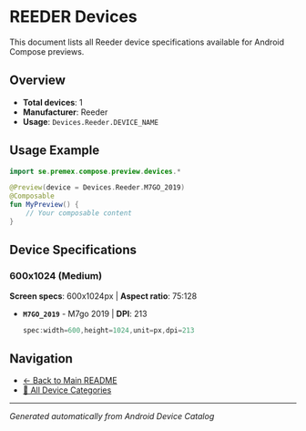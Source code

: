 # REEDER Devices

This document lists all Reeder device specifications available for Android Compose previews.

## Overview

- **Total devices**: 1
- **Manufacturer**: Reeder
- **Usage**: `Devices.Reeder.DEVICE_NAME`

## Usage Example

```kotlin
import se.premex.compose.preview.devices.*

@Preview(device = Devices.Reeder.M7GO_2019)
@Composable
fun MyPreview() {
    // Your composable content
}
```

## Device Specifications

### 600x1024 (Medium)

**Screen specs**: 600x1024px | **Aspect ratio**: 75:128

- **`M7GO_2019`** - M7go 2019 | **DPI**: 213
  ```kotlin
  spec:width=600,height=1024,unit=px,dpi=213
  ```

## Navigation

- [← Back to Main README](../../README.md)
- [📱 All Device Categories](../README.md)

---
*Generated automatically from Android Device Catalog*
